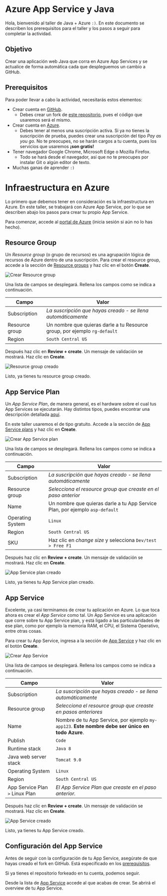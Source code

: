 # Azure App Service y Java
Hola, bienvenido al taller de Java + Azure `:)`. En este documento se describen los prerequisitos para el taller y los pasos a seguir para completar la actividad.

## Objetivo

Crear una aplicaci&oacute;n web Java que corra en Azure App Services y se actualice de forma autom&aacute;tica cada que despleguemos un cambio a GitHub.

## Prerequisitos
Para poder llevar a cabo la actividad, necesitar&aacute;s estos elementos:

* Crear cuenta en [GitHub](https://github.com/).
  * Debes crear un fork de [este repositorio](https://github.com/it-influencers-mx/azure_java_basic_example), pues el c&oacute;digo que usaremos ser&aacute; el mismo.
* Crear cuenta en [Azure](https://azure.microsoft.com/es-mx/free/).
  * Debes tener al menos una suscripci&oacute;n activa. Si ya no tienes la suscripci&oacute;n de prueba, puedes crear una suscripci&oacute;n del tipo *Pay as you go*. No te preocupes, no se har&aacute;n cargos a tu cuenta, pues los servicios que usaremos **&iexcl;son gratis&excl;**
* Tener navegador Google Chrome, Microsoft Edge o Mozilla Firefox.
  * Todo se har&aacute; desde el navegador, as&iacute; que no te preocupes por instalar Git o alg&uacute;n editor de texto.
* Muchas ganas de aprender `:)`

# Infraestructura en Azure

Lo primero que debemos tener en consideraci&oacute;n es la infraestructura en Azure. En este taller, se trabajar&aacute; con Azure App Service, por lo que se describen abajo los pasos para crear tu propio App Service.

Para comenzar, accede al [portal de Azure](https://portal.azure.com/#home) (inicia sesi&oacute;n si a&uacute;n no lo has hecho).

## Resource Group

Un *Resource group* (o grupo de recursos) es una agrupaci&oacute;n l&oacute;gica de recursos de Azure dentro de una suscripci&oacute;n. Para crear el resource group, accede a la secci&oacute;n de [Resource groups](https://portal.azure.com/#blade/HubsExtension/BrowseResourceGroups) y haz clic en el bot&oacute;n **Create**.

![Crear Resource group](https://raw.githubusercontent.com/it-influencers-mx/azure_java_basic_example/main/docs/imgs/rg01.png)

Una lista de campos se desplegar&aacute;. Rellena los campos como se indica a continuaci&oacute;n.

| Campo          | Valor                                                                      |
| -------------- | -------------------------------------------------------------------------- |
| Subscription   | *La suscripci&oacute;n que hayas creado - se llena autom&aacute;ticamente* |
| Resource group | Un nombre que quieras darle a tu Resource group, por ejemplo `rg-default`  |
| Region         | `South Central US`                                                         |

Despu&eacute;s haz clic en **Review + create**. Un mensaje de validaci&oacute;n se mostrar&aacute;. Haz clic en **Create**.

![Resource group creado](https://raw.githubusercontent.com/it-influencers-mx/azure_java_basic_example/main/docs/imgs/rg02.png)

Listo, ya tienes tu resource group creado.

## App Service Plan

Un *App Service Plan*, de manera general, es el hardware sobre el cual tus App Services se ejecutar&aacute;n. Hay distintos tipos, puedes encontrar una descripci&oacute;n detallada [aqu&iacute;](https://docs.microsoft.com/en-us/azure/app-service/overview-hosting-plans).

En este taller usaremos el de tipo gratuito. Accede a la secci&oacute;n de [App Service plans](https://portal.azure.com/#blade/HubsExtension/BrowseResource/resourceType/Microsoft.Web%2FserverFarms) y haz clic en **Create**.

![Crear App Service plan](https://raw.githubusercontent.com/it-influencers-mx/azure_java_basic_example/main/docs/imgs/asp01.png)

Una lista de campos se desplegar&aacute;. Rellena los campos como se indica a continuaci&oacute;n.

| Campo            | Valor                                                                        |
| ---------------- | ---------------------------------------------------------------------------- |
| Subscription     | *La suscripci&oacute;n que hayas creado - se llena autom&aacute;ticamente*   |
| Resource group   | *Selecciona el resource group que creaste en el paso anterior*               |
| Name             | Un nombre que quieras darle a tu App Service Plan, por ejemplo `asp-default` |
| Operating System | `Linux`                                                                      |
| Region           | `South Central US`                                                           |
| SKU              | Haz clic en *change size* y selecciona `Dev/test > Free F1`                  |

Despu&eacute;s haz clic en **Review + create**. Un mensaje de validaci&oacute;n se mostrar&aacute;. Haz clic en **Create**.

![App Service plan creado](https://raw.githubusercontent.com/it-influencers-mx/azure_java_basic_example/main/docs/imgs/asp02.png)

Listo, ya tienes tu App Service plan creado.

## App Service

Excelente, ya casi terminamos de crear tu aplicaci&oacute;n en Azure. Lo que toca ahora es crear el *App Service* como tal. Un App Service es una aplicaci&oacute;n que corre sobre tu App Service plan, y est&aacute; ligado a las particularidades de ese plan, como por ejemplo la memoria RAM, el CPU, el Sistema Operativo, entre otras cosas.

Para crear tu App Service, ingresa a la secci&oacute;n de [App Service](https://portal.azure.com/#blade/HubsExtension/BrowseResource/resourceType/Microsoft.Web%2Fsites) y haz clic en el bot&oacute;n **Create**.

![Crear App Service](https://raw.githubusercontent.com/it-influencers-mx/azure_java_basic_example/main/docs/imgs/as01.png)

Una lista de campos se desplegar&aacute;. Rellena los campos como se indica a continuaci&oacute;n.

| Campo                           | Valor                                                                                                   |
| ------------------------------- | ------------------------------------------------------------------------------------------------------- |
| Subscription                    | *La suscripci&oacute;n que hayas creado - se llena autom&aacute;ticamente*                              |
| Resource group                  | *Selecciona el resource group que creaste en pasos anteriores*                                          |
| Name                            | Nombre de tu App Service, por ejemplo `my-app123`. **Este nombre debe ser &uacute;nico en todo Azure**. |
| Publish                         | `Code`                                                                                                  |
| Runtime stack                   | `Java 8`                                                                                                |
| Java web server stack           | `Tomcat 9.0`                                                                                            |
| Operating System                | `Linux`                                                                                                 |
| Region                          | `South Central US`                                                                                      |
| App Service Plan `>` Linux Plan | *El App Service Plan que creaste en el paso anterior.*                                                  |

Despu&eacute;s haz clic en **Review + create**. Un mensaje de validaci&oacute;n se mostrar&aacute;. Haz clic en **Create**.

![App Service creado](https://raw.githubusercontent.com/it-influencers-mx/azure_java_basic_example/main/docs/imgs/as02.png)

Listo, ya tienes tu App Service creado.

## Configuraci&oacute;n del App Service

Antes de seguir con la configuraci&oacute;n de tu App Service, aseg&uacute;rate de que hayas creado el fork en GitHub. Est&aacute; especificado en los [prerequisitos](#prerequisitos).

Si ya tienes el repositorio forkeado en tu cuenta, podemos seguir.

Desde la lista de [App Service](https://portal.azure.com/#blade/HubsExtension/BrowseResource/resourceType/Microsoft.Web%2Fsites) accede al que acabas de crear. Se abrir&aacute; el overview de tu App Service.